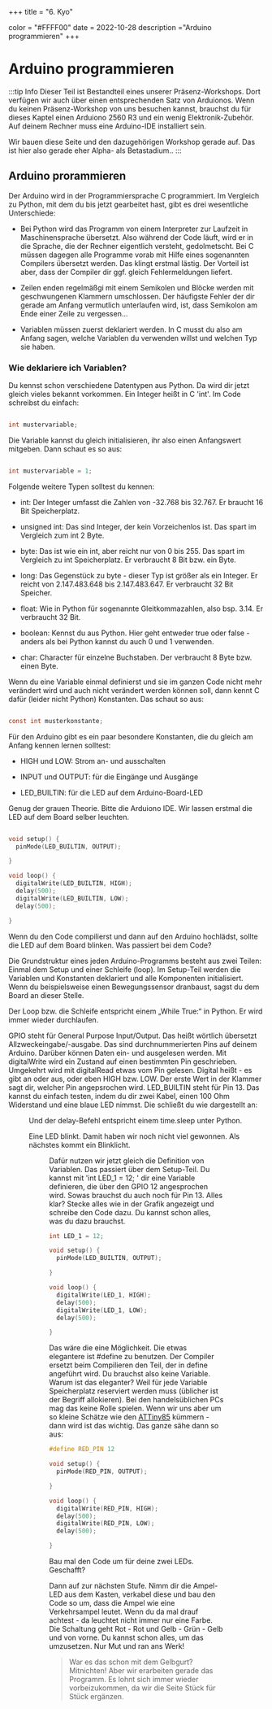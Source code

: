 +++
title = "6. Kyo"

color = "#FFFF00"
date = 2022-10-28
description ="Arduino programmieren"
+++

<script lang="ts">
    import Button from '$lib/components/Button.svelte';
    import Figure from '$lib/components/Figure.svelte';
    import UserRectangle from "phosphor-svelte/lib/UserRectangle";
</script>

# Arduino programmieren

:::tip Info
Dieser Teil ist Bestandteil eines unserer Präsenz-Workshops. Dort verfügen wir auch über einen entsprechenden Satz von Arduionos. Wenn du keinen Präsenz-Workshop von uns besuchen kannst, brauchst du für dieses Kaptel einen Arduiono 2560 R3 und ein wenig Elektronik-Zubehör. Auf deinem Rechner muss eine Arduino-IDE installiert sein.

Wir bauen diese Seite und den dazugehörigen Workshop gerade auf. Das ist hier also gerade eher Alpha- als Betastadium..
:::

## Arduino prorammieren

Der Arduino wird in der Programmiersprache C programmiert. Im Vergleich zu Python, mit dem du bis jetzt gearbeitet hast, gibt es drei wesentliche Unterschiede:

- Bei Python wird das Programm von einem Interpreter zur Laufzeit in Maschinensprache übersetzt. Also während der Code läuft, wird er in die Sprache, die der Rechner eigentlich versteht, gedolmetscht. Bei C müssen dagegen alle Programme vorab mit Hilfe eines sogenannten Compilers übersetzt werden. Das klingt erstmal lästig. Der Vorteil ist aber, dass der Compiler dir ggf. gleich Fehlermeldungen liefert.

- Zeilen enden regelmäßgi mit einem Semikolen und Blöcke werden mit geschwungenen Klammern umschlossen. Der häufigste Fehler der dir gerade am Anfang vermutlich unterlaufen wird, ist, dass Semikolon am Ende einer Zeile zu vergessen...

- Variablen müssen zuerst deklariert werden. In C musst du also am Anfang sagen, welche Variablen du verwenden willst und welchen Typ sie haben.

### Wie deklariere ich Variablen?

Du kennst schon verschiedene Datentypen aus Python. Da wird dir jetzt gleich vieles bekannt vorkommen. Ein Integer heißt in C 'int'. Im Code schreibst du einfach:

```c

int mustervariable;

```

Die Variable kannst du gleich initialisieren, ihr also einen Anfangswert mitgeben. Dann schaut es so aus:

```c

int mustervariable = 1;

```

Folgende weitere Typen solltest du kennen:

- int: Der Integer umfasst die Zahlen von -32.768 bis 32.767. Er braucht 16 Bit Speicherplatz.

- unsigned int: Das sind Integer, der kein Vorzeichenlos ist. Das spart im Vergleich zum int 2 Byte.

- byte: Das ist wie ein int, aber reicht nur von 0 bis 255. Das spart im Vergleich zu int Speicherplatz. Er verbraucht 8 Bit bzw. ein Byte.

- long: Das Gegenstück zu byte - dieser Typ ist größer als ein Integer. Er reicht von 2.147.483.648 bis 2.147.483.647. Er verbraucht 32 Bit Speicher.

- float: Wie in Python für sogenannte Gleitkommazahlen, also bsp. 3.14. Er verbraucht 32 Bit.

- boolean: Kennst du aus Python. Hier geht entweder true oder false - anders als bei Python kannst du auch 0 und 1 verwenden.

- char: Character für einzelne Buchstaben. Der verbraucht 8 Byte bzw. einen Byte.

Wenn du eine Variable einmal definierst und sie im ganzen Code nicht mehr verändert wird und auch nicht verändert werden können soll, dann kennt C dafür (leider nicht Python) Konstanten. Das schaut so aus:

```c

const int musterkonstante;

```

Für den Arduino gibt es ein paar besondere Konstanten, die du gleich am Anfang kennen lernen solltest:

- HIGH und LOW: Strom an- und ausschalten

- INPUT und OUTPUT: für die Eingänge und Ausgänge

- LED_BUILTIN: für die LED auf dem Arduino-Board-LED

Genug der grauen Theorie. Bitte die Arduiono IDE. Wir lassen erstmal die LED auf dem Board selber leuchten.

```c

void setup() {
  pinMode(LED_BUILTIN, OUTPUT);

}

void loop() {
  digitalWrite(LED_BUILTIN, HIGH);
  delay(500);
  digitalWrite(LED_BUILTIN, LOW);
  delay(500);

}

```

Wenn du den Code compilierst und dann auf den Arduino hochlädst, sollte die LED auf dem Board blinken. Was passiert bei dem Code?

Die Grundstruktur eines jeden Arduino-Programms besteht aus zwei Teilen: Einmal dem Setup und einer Schleife (loop). Im Setup-Teil werden die Variablen und Konstanten deklariert und alle Komponenten initialisiert. Wenn du beispielsweise einen Bewegungssensor dranbaust, sagst du dem Board an dieser Stelle.

Der Loop bzw. die Schleife entspricht einem „While True:“ in Python. Er wird immer wieder durchlaufen.

GPIO steht für General Purpose Input/Output. Das heißt wörtlich übersetzt Allzweckeingabe/-ausgabe. Das sind durchnummerierten Pins auf deinem Arduino. Darüber können Daten ein- und ausgelesen werden. Mit digitalWrite wird ein Zustand auf einen bestimmten Pin geschrieben. Umgekehrt wird mit digitalRead etwas vom Pin gelesen. Digital heißt - es gibt an oder aus, oder eben HIGH bzw. LOW. Der erste Wert in der Klammer sagt dir, welcher Pin angepsrochen wird. LED_BUILTIN steht für Pin 13. Das kannst du einfach testen, indem du dir zwei Kabel, einen 100 Ohm Widerstand und eine blaue LED nimmst. Die schließt du wie dargestellt an:

<Figure src="/images/kyo-6/arduino/one_LED.svg" alt="eine LED" />

Und der delay-Befehl entspricht einem time.sleep unter Python.

Eine LED blinkt. Damit haben wir noch nicht viel gewonnen. Als nächstes kommt ein Blinklicht.

<Figure src="/images/kyo-6/arduino/two_LED.svg" alt="zwei LEDs" />

Dafür nutzen wir jetzt gleich die Definition von Variablen. Das passiert über dem Setup-Teil. Du kannst mit 'int LED_1 = 12; ' dir eine Variable definieren, die über den GPIO 12 angesprochen wird. Sowas brauchst du auch noch für Pin 13. Alles klar? Stecke alles wie in der Grafik angezeigt und schreibe den Code dazu. Du kannst schon alles, was du dazu brauchst.

```c
int LED_1 = 12;

void setup() {
  pinMode(LED_BUILTIN, OUTPUT);

}

void loop() {
  digitalWrite(LED_1, HIGH);
  delay(500);
  digitalWrite(LED_1, LOW);
  delay(500);

}

```

Das wäre die eine Möglichkeit. Die etwas elegantere ist \#define zu benutzen. Der Compiler ersetzt beim Compilieren den Teil, der in define angeführt wird. Du brauchst also keine Variable. Warum ist das eleganter? Weil für jede Variable Speicherplatz reserviert werden muss (üblicher ist der Begriff allokieren). Bei den handelsüblichen PCs mag das keine Rolle spielen. Wenn wir uns aber um so kleine Schätze wie den [ATTiny85](https://coderdojo.red/posts/kyo-6/60-loeten/#attiny-programmieren) kümmern - dann wird ist das wichtig. Das ganze sähe dann so aus:

```c
#define RED_PIN 12

void setup() {
  pinMode(RED_PIN, OUTPUT);

}

void loop() {
  digitalWrite(RED_PIN, HIGH);
  delay(500);
  digitalWrite(RED_PIN, LOW);
  delay(500);

}

```

Bau mal den Code um für deine zwei LEDs. Geschafft?

Dann auf zur nächsten Stufe. Nimm dir die Ampel-LED aus dem Kasten, verkabel diese und bau den Code so um, dass die Ampel wie eine Verkehrsampel leutet. Wenn du da mal drauf achtest - da leuchtet nicht immer nur eine Farbe. Die Schaltung geht Rot - Rot und Gelb - Grün - Gelb und von vorne. Du kannst schon alles, um das umzusetzen. Nur Mut und ran ans Werk!

> War es das schon mit dem Gelbgurt? Mitnichten! Aber wir erarbeiten gerade das Programm. Es lohnt sich immer wieder
> vorbeizukommen, da wir die Seite Stück für Stück ergänzen.

